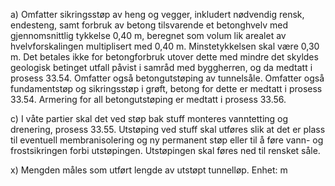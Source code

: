 a) Omfatter sikringsstøp av heng og vegger, inkludert nødvendig rensk, endesteng, samt forbruk av betong tilsvarende et betonghvelv med gjennomsnittlig tykkelse 0,40 m, beregnet som volum lik arealet av hvelvforskalingen multiplisert med 0,40 m. Minstetykkelsen skal være 0,30 m. Det betales ikke for betongforbruk utover dette med mindre det skyldes geologisk betinget utfall påvist i samråd med byggherren, og da medtatt i prosess 33.54.
Omfatter også betongutstøping av tunnelsåle.
Omfatter også fundamentstøp og sikringsstøp i grøft, betong for dette er medtatt i prosess 33.54.
Armering for all betongutstøping er medtatt i prosess 33.56.

c) I våte partier skal det ved støp bak stuff monteres vanntetting og drenering, prosess 33.55. Utstøping ved stuff skal utføres slik at det er plass til eventuell membranisolering og ny permanent støp eller til å føre vann- og frostsikringen forbi utstøpingen. Utstøpingen skal føres ned til rensket såle.

x) Mengden måles som utført lengde av utstøpt tunnelløp. Enhet: m

